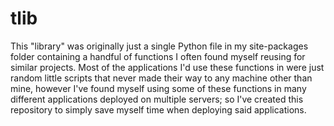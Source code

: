 # tlib
This "library" was originally just a single Python file in my site-packages folder containing a handful of functions I often found myself reusing for similar projects.
Most of the applications I'd use these functions in were just random little scripts that never made their way to any machine other than mine, however I've found myself using some of these functions in many different applications deployed on multiple servers; so I've created this repository to simply save myself time when deploying said applications.
